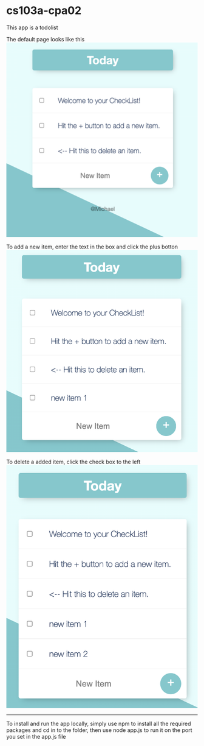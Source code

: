 # cs103a-cpa02

This app is a todolist

The default page looks like this
![1](images/1.png)

To add a new item, enter the text in the box and click the plus botton
![2](images/2.png)

To delete a added item, click the check box to the left
![3](images/3.png)

*******************************

To install and run the app locally, simply use npm to install all the required packages and cd in to the folder, then use node app.js to run it on the port you set in the app.js file